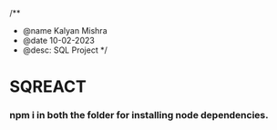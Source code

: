 /**
 * @name Kalyan Mishra
 * @date 10-02-2023
 * @desc: SQL Project 
 */
# SQREACT

### npm i in both the folder for installing node dependencies.
